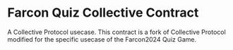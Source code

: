# Farcon Quiz Collective Contract
A Collective Protocol usecase. This contract is a fork of Collective Protocol modified for the specific usecase of the Farcon2024 Quiz Game.
